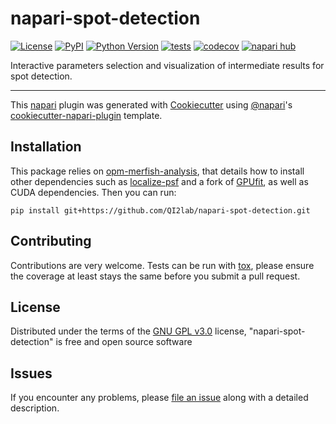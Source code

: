 # napari-spot-detection

[![License](https://img.shields.io/pypi/l/napari-spot-detection.svg?color=green)](https://github.com/AlexCoul/napari-spot-detection/raw/main/LICENSE)
[![PyPI](https://img.shields.io/pypi/v/napari-spot-detection.svg?color=green)](https://pypi.org/project/napari-spot-detection)
[![Python Version](https://img.shields.io/pypi/pyversions/napari-spot-detection.svg?color=green)](https://python.org)
[![tests](https://github.com/AlexCoul/napari-spot-detection/workflows/tests/badge.svg)](https://github.com/AlexCoul/napari-spot-detection/actions)
[![codecov](https://codecov.io/gh/AlexCoul/napari-spot-detection/branch/main/graph/badge.svg)](https://codecov.io/gh/AlexCoul/napari-spot-detection)
[![napari hub](https://img.shields.io/endpoint?url=https://api.napari-hub.org/shields/napari-spot-detection)](https://napari-hub.org/plugins/napari-spot-detection)

Interactive parameters selection and visualization of intermediate results for spot detection.

----------------------------------

This [napari] plugin was generated with [Cookiecutter] using [@napari]'s [cookiecutter-napari-plugin] template.

<!--
Don't miss the full getting started guide to set up your new package:
https://github.com/napari/cookiecutter-napari-plugin#getting-started

and review the napari docs for plugin developers:
https://napari.org/plugins/stable/index.html
-->

## Installation

This package relies on [opm-merfish-analysis](https://github.com/QI2lab/opm-merfish-analysis), that details how to install other dependencies such as [localize-psf](https://github.com/QI2lab/localize-psf) and a fork of [GPUfit](https://github.com/QI2lab/Gpufit), as well as CUDA dependencies. Then you can run:

    pip install git+https://github.com/QI2lab/napari-spot-detection.git


## Contributing

Contributions are very welcome. Tests can be run with [tox], please ensure
the coverage at least stays the same before you submit a pull request.

## License

Distributed under the terms of the [GNU GPL v3.0] license,
"napari-spot-detection" is free and open source software

## Issues

If you encounter any problems, please [file an issue] along with a detailed description.

[napari]: https://github.com/napari/napari
[Cookiecutter]: https://github.com/audreyr/cookiecutter
[@napari]: https://github.com/napari
[MIT]: http://opensource.org/licenses/MIT
[BSD-3]: http://opensource.org/licenses/BSD-3-Clause
[GNU GPL v3.0]: http://www.gnu.org/licenses/gpl-3.0.txt
[GNU LGPL v3.0]: http://www.gnu.org/licenses/lgpl-3.0.txt
[Apache Software License 2.0]: http://www.apache.org/licenses/LICENSE-2.0
[Mozilla Public License 2.0]: https://www.mozilla.org/media/MPL/2.0/index.txt
[cookiecutter-napari-plugin]: https://github.com/napari/cookiecutter-napari-plugin

[file an issue]: https://github.com/AlexCoul/napari-spot-detection/issues

[napari]: https://github.com/napari/napari
[tox]: https://tox.readthedocs.io/en/latest/
[pip]: https://pypi.org/project/pip/
[PyPI]: https://pypi.org/
